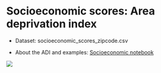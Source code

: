 # Socioeconomic scores: Area deprivation index

 - Dataset: socioeconomic_scores_zipcode.csv
 
 - About the ADI and examples: [Socioeconomic notebook](https://github.com/datakind/UWWi_DataDive_Dec22/blob/main/external_datasets/socioeconomic_dataset/Socioeconomic_ADI_scores_example.ipynb)
 
 
<img src="https://github.com/datakind/UWWi_DataDive_Dec22/blob/main/external_datasets/socioeconomic_dataset/choropleth_wisconsin.png">